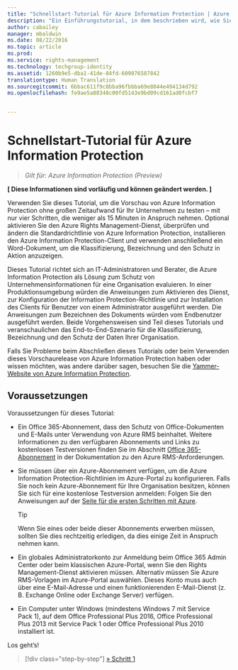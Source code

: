 ```yaml
---
title: "Schnellstart-Tutorial für Azure Information Protection | Azure Information Protection"
description: "Ein Einführungstutorial, in dem beschrieben wird, wie Sie Microsoft Azure Information Protection in nur vier Schritten und weniger als 15 Minuten für Ihre Organisation testen können."
author: cabailey
manager: mbaldwin
ms.date: 08/22/2016
ms.topic: article
ms.prod: 
ms.service: rights-management
ms.technology: techgroup-identity
ms.assetid: 1260b9e5-dba1-41de-84fd-609076587842
translationtype: Human Translation
ms.sourcegitcommit: 6bbac611f9c8bba96fbbba69e8044e494134d792
ms.openlocfilehash: fe9ae5a88348c00fd5143e9bd09cd161ad0fcbf7


---
```


# Schnellstart-Tutorial für Azure Information Protection 

>*Gilt für: Azure Information Protection (Preview)*

**[ Diese Informationen sind vorläufig und können geändert werden. ]**

Verwenden Sie dieses Tutorial, um die Vorschau von Azure Information Protection ohne großen Zeitaufwand für Ihr Unternehmen zu testen – mit nur vier Schritten, die weniger als 15 Minuten in Anspruch nehmen. Optional aktivieren Sie den Azure Rights Management-Dienst, überprüfen und ändern die Standardrichtlinie von Azure Information Protection, installieren den Azure Information Protection-Client und verwenden anschließend ein Word-Dokument, um die Klassifizierung, Bezeichnung und den Schutz in Aktion anzuzeigen.

Dieses Tutorial richtet sich an IT-Administratoren und Berater, die Azure Information Protection als Lösung zum Schutz von Unternehmensinformationen für eine Organisation evaluieren. In einer Produktionsumgebung würden die Anweisungen zum Aktivieren des Dienst, zur Konfiguration der Information Protection-Richtlinie und zur Installation des Clients für Benutzer von einem Administrator ausgeführt werden. Die Anweisungen zum Bezeichnen des Dokuments würden vom Endbenutzer ausgeführt werden. Beide Vorgehensweisen sind Teil dieses Tutorials und veranschaulichen das End-to-End-Szenario für die Klassifizierung, Bezeichnung und den Schutz der Daten Ihrer Organisation. 

Falls Sie Probleme beim Abschließen dieses Tutorials oder beim Verwenden dieses Vorschaurelease von Azure Information Protection haben oder wissen möchten, was andere darüber sagen, besuchen Sie die [Yammer-Website von Azure Information Protection](https://www.yammer.com/askipteam/#/threads/inGroup?type=in_group&feedId=8652489&view=all).

## Voraussetzungen 
Voraussetzungen für dieses Tutorial:

- Ein Office 365-Abonnement, dass den Schutz von Office-Dokumenten und E-Mails unter Verwendung von Azure RMS beinhaltet. Weitere Informationen zu den verfügbaren Abonnements und Links zu kostenlosen Testversionen finden Sie im Abschnitt [Office 365-Abonnement](../get-started/requirements-subscriptions.md#office-365-subscription) in der Dokumentation zu den Azure RMS-Anforderungen.

- Sie müssen über ein Azure-Abonnement verfügen, um die Azure Information Protection-Richtlinien im Azure-Portal zu konfigurieren. Falls Sie noch kein Azure-Abonnement für Ihre Organisation besitzen, können Sie sich für eine kostenlose Testversion anmelden: Folgen Sie den Anweisungen auf der [Seite für die ersten Schritten mit Azure](https://account.windowsazure.com/organization).

  > [!TIP] 
  > Wenn Sie eines oder beide dieser Abonnements erwerben müssen, sollten Sie dies rechtzeitig erledigen, da dies einige Zeit in Anspruch nehmen kann.

- Ein globales Administratorkonto zur Anmeldung beim Office 365 Admin Center oder beim klassischen Azure-Portal, wenn Sie den Rights Management-Dienst aktivieren müssen. Alternativ müssen Sie Azure RMS-Vorlagen im Azure-Portal auswählen. Dieses Konto muss auch über eine E-Mail-Adresse und einen funktionierenden E-Mail-Dienst (z. B. Exchange Online oder Exchange Server) verfügen.

- Ein Computer unter Windows (mindestens Windows 7 mit Service Pack 1), auf dem Office Professional Plus 2016, Office Professional Plus 2013 mit Service Pack 1 oder Office Professional Plus 2010 installiert ist. 

Los geht’s!

>[!div class="step-by-step"]
[&#187; Schritt 1](infoprotect-tutorial-step1.md)





<!--HONumber=Sep16_HO1-->


